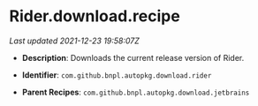 # Rider.download.recipe

_Last updated 2021-12-23 19:58:07Z_

- **Description**: Downloads the current release version of Rider.

- **Identifier**: `com.github.bnpl.autopkg.download.rider`

- **Parent Recipes**: `com.github.bnpl.autopkg.download.jetbrains`